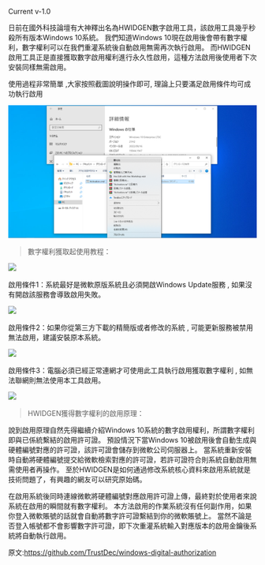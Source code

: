 Current v-1.0

日前在國外科技論壇有大神釋出名為HWIDGEN數字啟用工具，該啟用工具幾乎秒殺所有版本Windows 10系統。
我們知道Windows 10現在啟用後會帶有數字權利，數字權利可以在我們重灌系統後自動啟用無需再次執行啟用。
而HWIDGEN啟用工具正是直接獲取數字啟用權利進行永久性啟用，這種方法啟用後使用者下次安裝同樣無需啟用。

使用過程非常簡單 ,大家按照截圖說明操作即可, 理論上只要滿足啟用條件均可成功執行啟用

![](./5468.jpg)

> 數字權利獲取起使用教程：

![](./img/47882-2.png)

啟用條件1：系統最好是微軟原版系統且必須開啟Windows Update服務 , 如果沒有開啟該服務會導致啟用失敗。

![](./img/47882-3.png)

啟用條件2：如果你從第三方下載的精簡版或者修改的系統 ,  可能更新服務被禁用無法啟用，建議安裝原本系統。

![](./img/47882-4.png)

啟用條件3：電腦必須已經正常連網才可使用此工具執行啟用獲取數字權利 ,  如無法聯網則無法使用本工具啟用。

![](./img/47882-5.png)

> HWIDGEN獲得數字權利的啟用原理：

說到啟用原理自然先得繼續介紹Windows 10系統的數字啟用權利，所謂數字權利即與已係統繫結的啟用許可證。
預設情況下當Windows 10被啟用後會自動生成與硬體編號對應的許可證，該許可證會儲存到微軟公司伺服器上。
當系統重新安裝時自動將硬體編號提交給微軟檢索對應的許可證，若許可證符合則系統自動啟用無需使用者再操作。
至於HWIDGEN是如何通過修改系統核心資料來啟用系統就是技術問題了，有興趣的網友可以研究原始碼。

在啟用系統後同時連線微軟將硬體編號對應啟用許可證上傳，最終對於使用者來說系統在啟用的瞬間就有數字權利。
本方法啟用的作業系統沒有任何副作用，如果你登入微軟賬號的話就會自動將數字許可證繫結到你的微軟賬號上。
當然不論是否登入帳號都不會影響數字許可證，即下次重灌系統輸入對應版本的啟用金鑰後系統將自動執行啟用。

原文:https://github.com/TrustDec/windows-digital-authorization
